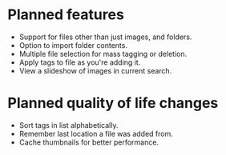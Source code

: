 # Planned features
- Support for files other than just images, and folders.
- Option to import folder contents.
- Multiple file selection for mass tagging or deletion.
- Apply tags to file as you're adding it.
- View a slideshow of images in current search.

# Planned quality of life changes
- Sort tags in list alphabetically.
- Remember last location a file was added from.
- Cache thumbnails for better performance.
